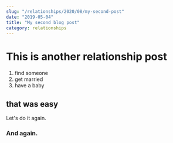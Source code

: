 ```yaml
---
slug: "/relationships/2020/08/my-second-post"
date: "2019-05-04"
title: "My second blog post"
category: relationships
---
```


# This is another relationship post

1. find someone
2. get married
3. have a baby

## that was easy

Let's do it again.

### And again.

